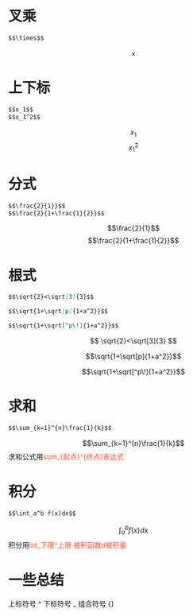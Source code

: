 <script type="text/javascript" src="../JS/MathJax.js"></script>
# 叉乘
```markdown
$$\times$$
```
$$\times$$
# 上下标
```markdown
$$x_1$$
$$x_1^2$$
```
$$x_1$$
$$x_1^2$$
# 分式
```markdown
$$\frac{2}{1}}$$
$$\frac{2}{1+\frac{1}{2}}$$
```
$$\frac{2}{1}$$
$$\frac{2}{1+\frac{1}{2}}$$
# 根式
```markdown
$$\sqrt{2}<\sqrt[3]{3}$$

$$\sqrt{1+\sqrt[p]{1+a^2}}$$

$$\sqrt{1+\sqrt[^p\!]{1+a^2}}$$
```
$$
\sqrt{2}<\sqrt[3]{3}
$$

$$\sqrt{1+\sqrt[p]{1+a^2}}$$

$$\sqrt{1+\sqrt[^p\!]{1+a^2}}$$
# 求和
```markdown
$$\sum_{k=1}^{n}\frac{1}{k}$$
```
$$\sum_{k=1}^{n}\frac{1}{k}$$
求和公式用<font color="#ff502c">sum_{起点}^{终点}表达式</font>
# 积分
```markdown
$$\int_a^b f(x)dx$$
```
$$\int_a^b f(x)dx$$
积分用<font color="#ff502c">int_下限^上限 被积函数d被积量</font>

# 一些总结
上标符号 ^
下标符号 _
组合符号 {} 